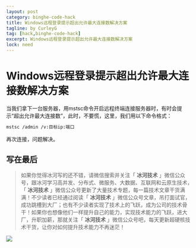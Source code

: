 ```yaml
---
layout: post
category: binghe-code-hack
title: Windows远程登录提示超出允许最大连接数解决方案
tagline: by CurleyG
tag: [hack,binghe-code-hack]
excerpt: Windows远程登录提示超出允许最大连接数解决方案
lock: need
---
```


# Windows远程登录提示超出允许最大连接数解决方案

当我们拿下一台服务器，用mstsc命令开启远程终端连接服务器时，有时会提示“超出允许最大连接数”，此时，不要慌，这里，我们用以下命令格式：

```bash
mstsc /admin /v:目标ip:端口
```

再次连接，问题解决。


## 写在最后

> 如果你觉得冰河写的还不错，请微信搜索并关注「 **冰河技术** 」微信公众号，跟冰河学习高并发、分布式、微服务、大数据、互联网和云原生技术，「 **冰河技术** 」微信公众号更新了大量技术专题，每一篇技术文章干货满满！不少读者已经通过阅读「 **冰河技术** 」微信公众号文章，吊打面试官，成功跳槽到大厂；也有不少读者实现了技术上的飞跃，成为公司的技术骨干！如果你也想像他们一样提升自己的能力，实现技术能力的飞跃，进大厂，升职加薪，那就关注「 **冰河技术** 」微信公众号吧，每天更新超硬核技术干货，让你对如何提升技术能力不再迷茫！


![](https://img-blog.csdnimg.cn/20200906013715889.png)
